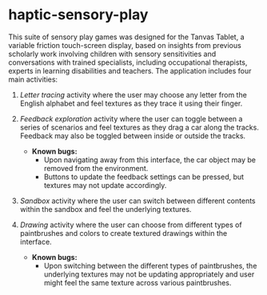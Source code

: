 # haptic-sensory-play

This suite of sensory play games was designed for the Tanvas Tablet, a variable friction touch-screen display, based on insights from previous scholarly work involving children with sensory sensitivities and conversations with trained specialists, including occupational therapists, experts in learning disabilities and teachers. The application includes four main activities:

1. *Letter tracing* activity where the user may choose any letter from the English alphabet and feel textures as they trace it using their finger.
2. *Feedback exploration* activity where the user can toggle between a series of scenarios and feel textures as they drag a car along the tracks. Feedback may also be toggled between inside or outside the tracks.  
    * **Known bugs:**
        * Upon navigating away from this interface, the car object may be removed from the environment. 
        * Buttons to update the feedback settings can be pressed, but textures may not update accordingly.

3. *Sandbox* activity where the user can switch between different contents within the sandbox and feel the underlying textures.
4. *Drawing* activity where the user can choose from different types of paintbrushes and colors to create textured drawings within the interface.  
    * **Known bugs:**
        * Upon switching between the different types of paintbrushes, the underlying textures may not be updating appropriately and user might feel the same texture across various paintbrushes.